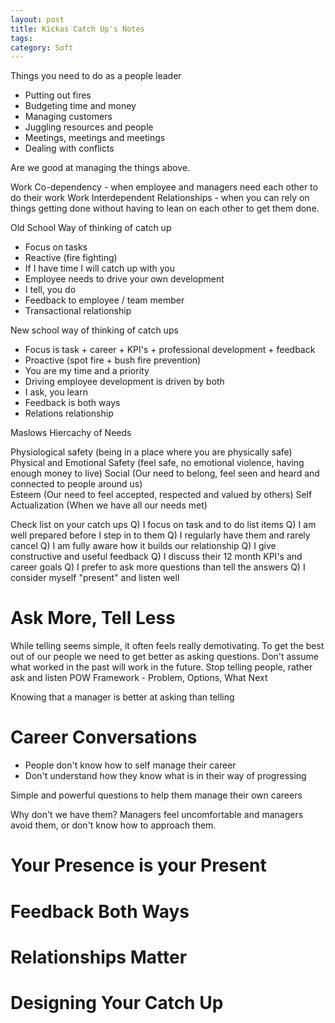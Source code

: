 ```yaml
---
layout: post
title: Kickas Catch Up's Notes
tags: 
category: Soft
---
```


Things you need to do as a people leader
* Putting out fires
* Budgeting time and money
* Managing customers
* Juggling resources and people
* Meetings, meetings and meetings
* Dealing with conflicts  

Are we good at managing the things above.

Work Co-dependency - when employee and managers need each other to do their work
Work Interdependent Relationships - when you can rely on things getting done without having to lean on each other to get them done.

Old School Way of thinking of catch up
* Focus on tasks
* Reactive (fire fighting)
* If I have time I will catch up with you
* Employee needs to drive your own development
* I tell, you do
* Feedback to employee / team member
* Transactional relationship

New school way of thinking of catch ups
* Focus is task + career + KPI's + professional development + feedback
* Proactive (spot fire + bush fire prevention)
* You are my time and a priority
* Driving employee development is driven by both
* I ask, you learn
* Feedback is both ways
* Relations relationship

Maslows Hiercachy of Needs

Physiological safety (being in a place where you are physically safe)
Physical and Emotional Safety (feel safe, no emotional violence, having enough money to live)
Social (Our need to belong, feel seen and heard and connected to people around us)  
Esteem (Our need to feel accepted, respected and valued by others)
Self Actualization (When we have all our needs met)

Check list on your catch ups
Q) I focus on task and to do list items
Q) I am well prepared before I step in to them
Q) I regularly have them and rarely cancel
Q) I am fully aware how it builds our relationship
Q) I give constructive and useful feedback
Q) I discuss their 12 month KPI's and career goals
Q) I prefer to ask more questions than tell the answers
Q) I consider myself "present" and listen well

# Ask More, Tell Less

While telling seems simple, it often feels really demotivating.
To get the best out of our people we need to get better as asking questions.
Don't assume what worked in the past will work in the future.
Stop telling people, rather ask and listen
POW Framework - Problem, Options, What Next

Knowing that a manager is better at asking than telling

# Career Conversations

* People don't know how to self manage their career
* Don't understand how they know what is in their way of progressing

Simple and powerful questions to help them manage their own careers

Why don't we have them? Managers feel uncomfortable and managers avoid them, or don't know how to approach them.


# Your Presence is your Present

# Feedback Both Ways

# Relationships Matter

# Designing Your Catch Up
